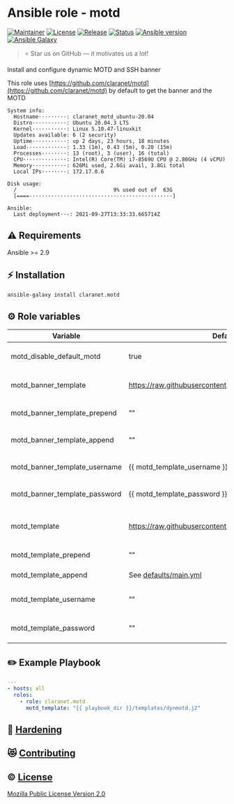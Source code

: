 # Ansible role - motd
[![Maintainer](https://img.shields.io/badge/maintained%20by-claranet-e00000?style=flat-square)](https://www.claranet.fr/)
[![License](https://img.shields.io/github/license/claranet/ansible-role-motd?style=flat-square)](LICENSE)
[![Release](https://img.shields.io/github/v/release/claranet/ansible-role-motd?style=flat-square)](https://github.com/claranet/ansible-role-motd/releases)
[![Status](https://img.shields.io/github/workflow/status/claranet/ansible-role-motd/Ansible%20Molecule?style=flat-square&label=tests)](https://github.com/claranet/ansible-role-motd/actions?query=workflow%3A%22Ansible+Molecule%22)
[![Ansible version](https://img.shields.io/badge/ansible-%3E%3D2.9-black.svg?style=flat-square&logo=ansible)](https://github.com/ansible/ansible)
[![Ansible Galaxy](https://img.shields.io/badge/ansible-galaxy-black.svg?style=flat-square&logo=ansible)](https://galaxy.ansible.com/claranet/motd)


> :star: Star us on GitHub — it motivates us a lot!

Install and configure dynamic MOTD and SSH banner

This role uses [https://github.com/claranet/motd](https://github.com/claranet/motd) by default to get the banner and the MOTD

```
System info:
  Hostname·········: claranet_motd_ubuntu-20.04
  Distro···········: Ubuntu 20.04.3 LTS
  Kernel···········: Linux 5.10.47-linuxkit
  Updates available: 6 (2 security)
  Uptime···········: up 2 days, 23 hours, 18 minutes
  Load·············: 1.33 (1m), 0.43 (5m), 0.20 (15m)
  Processes········: 13 (root), 3 (user), 16 (total)
  CPU··············: Intel(R) Core(TM) i7-8569U CPU @ 2.80GHz (4 vCPU)
  Memory···········: 626Mi used, 2.6Gi avail, 3.8Gi total
  Local IPs········: 172.17.0.6

Disk usage:
  /                               9% used out of  63G
  [====··············································]

Ansible:
  Last deployment···: 2021-09-27T13:33:33.665714Z
```

## :warning: Requirements

Ansible >= 2.9

## :zap: Installation

```bash
ansible-galaxy install claranet.motd
```

## :gear: Role variables

Variable                     | Default value                                                 | Description
-----------------------------|---------------------------------------------------------------|----------------------------------------------------------------
motd_disable_default_motd    | true                                                          | Disable system default MOTD (/etc/motd)
motd_banner_template         | https://raw.githubusercontent.com/claranet/motd/master/banner | SSH banner template<br>Can be a URL, a local template or `null`
motd_banner_template_prepend | ""                                                            | Prepend raw content to `motd_banner_template`
motd_banner_template_append  | ""                                                            | Append raw content to `motd_banner_template`
motd_banner_template_username| {{ motd_template_username }}                                  | Used when `motd_banner_template` is an URL
motd_banner_template_password| {{ motd_template_password }}                                  | Used when `motd_banner_template` is an URL
motd_template                | https://raw.githubusercontent.com/claranet/motd/master/motd   | Dynmaic MOTD template<br>Can be a URL or a local template
motd_template_prepend        | ""                                                            | Prepend raw content to `motd_template`
motd_template_append         | See [defaults/main.yml](defaults/main.yml)                    | Append raw content to `motd_template`
motd_template_username       | ""                                                            | Used when `motd_template` is an URL
motd_template_password       | ""                                                            | Used when `motd_template` is an URL

## :pencil2: Example Playbook

```yaml
---
- hosts: all
  roles:
    - role: claranet.motd
      motd_template: "{{ playbook_dir }}/templates/dynmotd.j2"
```

## :closed_lock_with_key: [Hardening](HARDENING.md)

## :heart_eyes_cat: [Contributing](CONTRIBUTING.md)

## :copyright: [License](LICENSE)

[Mozilla Public License Version 2.0](https://www.mozilla.org/en-US/MPL/2.0/)
